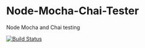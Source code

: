 # Node-Mocha-Chai-Tester
Node Mocha and Chai testing


[![Build Status](https://travis-ci.org/mattfili/Node-Mocha-Chai-Tester.svg?branch=master)](https://travis-ci.org/mattfili/Node-Mocha-Chai-Tester)